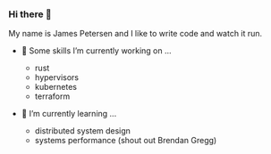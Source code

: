 ### Hi there 👋

My name is James Petersen and I like to write code and watch it run.

- 🔭 Some skills I’m currently working on ...
  * rust
  * hypervisors
  * kubernetes
  * terraform

- 🌱 I’m currently learning ...
  * distributed system design
  * systems performance (shout out Brendan Gregg)
<!--
**found-it/found-it** is a ✨ _special_ ✨ repository because its `README.md` (this file) appears on your GitHub profile.

Here are some ideas to get you started:

- 🔭 I’m currently working on ...
- 🌱 I’m currently learning ...
- 👯 I’m looking to collaborate on ...
- 🤔 I’m looking for help with ...
- 💬 Ask me about ...
- 📫 How to reach me: ...
- 😄 Pronouns: ...
- ⚡ Fun fact: ...
-->

